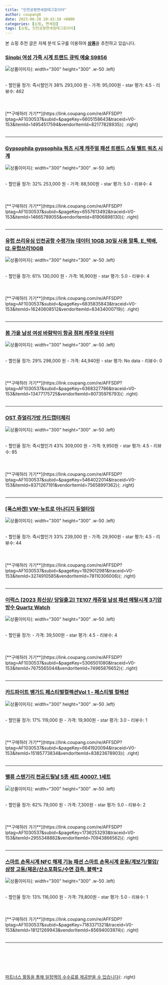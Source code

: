 ```yaml
---
title: "인천공항면세점태그호이어"
author: coupang6
date: 2023-06-28 20:42:10 +0800
categories: [쇼핑, 면세점]
tags: [쇼핑, 인천공항면세점태그호이어]
---
```


본 쇼핑 추천 글은 자체 분석 도구를 이용하여 [**상품**](https://link.coupang.com/a/bao1ui)을 추천하고 있습니다.

### [Sinobi 여성 가죽 시계 트랜드 큐빅 예술 S9856](https://link.coupang.com/re/AFFSDP?lptag=AF1030537&subid=&pageKey=6605158643&traceid=V0-153&itemId=14954517594&vendorItemId=82177828935)

![상품이미지](https://thumbnail9.coupangcdn.com/thumbnails/remote/230x230ex/image/vendor_inventory/4790/0b11bf6f04bd7c98dc5b44830a4521060a3cdc3b4522b7b01e6513dbdd9b.jpg){: width="300" height="300" .w-50 .left}


<br>
- 할인율 정가: 즉시할인가 38%  293,000   원
- 가격: 95,000원
- star 평가: 4.5
- 리뷰수: 462
<br>
<br>
<br>
<br>
[**구매하러 가기**](https://link.coupang.com/re/AFFSDP?lptag=AF1030537&subid=&pageKey=6605158643&traceid=V0-153&itemId=14954517594&vendorItemId=82177828935){: .right}
<br>
<br>

---

### [Gypsophila gypsophila 쿼츠 시계 캐주얼 패션 트렌드 스틸 벨트 쿼츠 시계](https://link.coupang.com/re/AFFSDP?lptag=AF1030537&subid=&pageKey=6557613492&traceid=V0-153&itemId=14665789055&vendorItemId=81906898130)

![상품이미지](https://thumbnail10.coupangcdn.com/thumbnails/remote/230x230ex/image/vendor_inventory/ad74/1dab087e13ce0e3ed9513eb9725e5308bbf75e66d2924aa5ef0cad653636.jpg){: width="300" height="300" .w-50 .left}


<br>
- 할인율 정가: 32%  253,000   원
- 가격: 88,500원
- star 평가: 5.0
- 리뷰수: 4
<br>
<br>
<br>
<br>
[**구매하러 가기**](https://link.coupang.com/re/AFFSDP?lptag=AF1030537&subid=&pageKey=6557613492&traceid=V0-153&itemId=14665789055&vendorItemId=81906898130){: .right}
<br>
<br>

---

### [유럽 쓰리유심 인천공항 수령가능 데이터 10GB 30일 사용 말톡, E_택배, I2.유럽쓰리10GB](https://link.coupang.com/re/AFFSDP?lptag=AF1030537&subid=&pageKey=6835835843&traceid=V0-153&itemId=16240608512&vendorItemId=83434000719)

![상품이미지](https://thumbnail7.coupangcdn.com/thumbnails/remote/230x230ex/image/vendor_inventory/2423/6f888ac7e47ab6ac2cddd9d694df616b35428fbd5dbb08f96f60b7b65ea3.jpg){: width="300" height="300" .w-50 .left}


<br>
- 할인율 정가: 61%  130,000   원
- 가격: 16,900원
- star 평가: 5.0
- 리뷰수: 4
<br>
<br>
<br>
<br>
[**구매하러 가기**](https://link.coupang.com/re/AFFSDP?lptag=AF1030537&subid=&pageKey=6835835843&traceid=V0-153&itemId=16240608512&vendorItemId=83434000719){: .right}
<br>
<br>

---

### [봄 가을 남성 여성 바람막이 항공 점퍼 캐주얼 아우터](https://link.coupang.com/re/AFFSDP?lptag=AF1030537&subid=&pageKey=6368327786&traceid=V0-153&itemId=13477175725&vendorItemId=80735976793)

![상품이미지](https://thumbnail10.coupangcdn.com/thumbnails/remote/230x230ex/image/vendor_inventory/541a/778fbb1dbc2047f0838b59ee0607cb4ade9c15ee8a9f78ec644cb066b1a3.jpg){: width="300" height="300" .w-50 .left}


<br>
- 할인율 정가: 29%  298,000   원
- 가격: 44,940원
- star 평가: No data
- 리뷰수: 0
<br>
<br>
<br>
<br>
[**구매하러 가기**](https://link.coupang.com/re/AFFSDP?lptag=AF1030537&subid=&pageKey=6368327786&traceid=V0-153&itemId=13477175725&vendorItemId=80735976793){: .right}
<br>
<br>

---

### [OST 쥬얼리가방 카드캡터체리](https://link.coupang.com/re/AFFSDP?lptag=AF1030537&subid=&pageKey=5464022014&traceid=V0-153&itemId=8371267191&vendorItemId=75658991362)

![상품이미지](https://thumbnail10.coupangcdn.com/thumbnails/remote/230x230ex/image/retail/images/2021/05/06/11/9/9f2d9908-7d23-46c3-89d7-e19dbb4f6d18.jpg){: width="300" height="300" .w-50 .left}


<br>
- 할인율 정가: 즉시할인가 43%  309,000   원
- 가격: 9,950원
- star 평가: 4.5
- 리뷰수: 85
<br>
<br>
<br>
<br>
[**구매하러 가기**](https://link.coupang.com/re/AFFSDP?lptag=AF1030537&subid=&pageKey=5464022014&traceid=V0-153&itemId=8371267191&vendorItemId=75658991362){: .right}
<br>
<br>

---

### [[폭스바겐] VW-뉴트로 아나디지 듀얼타임](https://link.coupang.com/re/AFFSDP?lptag=AF1030537&subid=&pageKey=1929012981&traceid=V0-153&itemId=3274910585&vendorItemId=78110306006)

![상품이미지](https://thumbnail9.coupangcdn.com/thumbnails/remote/230x230ex/image/vendor_inventory/3b85/13cf2509aa4ea5f8147d3a91bb42c7b1f3a4a976629f9b96803ef5788390.jpg){: width="300" height="300" .w-50 .left}


<br>
- 할인율 정가: 즉시할인가 33%  239,000   원
- 가격: 29,900원
- star 평가: 4.5
- 리뷰수: 44
<br>
<br>
<br>
<br>
[**구매하러 가기**](https://link.coupang.com/re/AFFSDP?lptag=AF1030537&subid=&pageKey=1929012981&traceid=V0-153&itemId=3274910585&vendorItemId=78110306006){: .right}
<br>
<br>

---

### [이럭스 [2023 최신상/ 당일출고] TE107 캐쥬얼 남성 패션 메탈시계 3기압 방수 Quartz Watch](https://link.coupang.com/re/AFFSDP?lptag=AF1030537&subid=&pageKey=5306501080&traceid=V0-153&itemId=7675565044&vendorItemId=74965876652)

![상품이미지](https://thumbnail6.coupangcdn.com/thumbnails/remote/230x230ex/image/vendor_inventory/0e5d/b78ba2cae86328d9abd7815614eb32fe6e50c28be174fb3e73cf180b7ccc.jpg){: width="300" height="300" .w-50 .left}


<br>
- 할인율 정가: 
- 가격: 39,500원
- star 평가: 4.5
- 리뷰수: 4
<br>
<br>
<br>
<br>
[**구매하러 가기**](https://link.coupang.com/re/AFFSDP?lptag=AF1030537&subid=&pageKey=5306501080&traceid=V0-153&itemId=7675565044&vendorItemId=74965876652){: .right}
<br>
<br>

---

### [카드파이트 뱅가드 페스티벌컬렉션Vol 1 - 페스티벌 컬렉션](https://link.coupang.com/re/AFFSDP?lptag=AF1030537&subid=&pageKey=6641920094&traceid=V0-153&itemId=15185773834&vendorItemId=83823678903)

![상품이미지](https://thumbnail6.coupangcdn.com/thumbnails/remote/230x230ex/image/vendor_inventory/44cb/a3d6e1d2af44faf359d7248175591fd387f9a23cdabcf77ad6e24c19d511.jpeg){: width="300" height="300" .w-50 .left}


<br>
- 할인율 정가: 17%  119,000   원
- 가격: 19,900원
- star 평가: 3.0
- 리뷰수: 1
<br>
<br>
<br>
<br>
[**구매하러 가기**](https://link.coupang.com/re/AFFSDP?lptag=AF1030537&subid=&pageKey=6641920094&traceid=V0-153&itemId=15185773834&vendorItemId=83823678903){: .right}
<br>
<br>

---

### [밸류 스텐기리 천공드릴날 5종 세트 40007, 1세트](https://link.coupang.com/re/AFFSDP?lptag=AF1030537&subid=&pageKey=1736253293&traceid=V0-153&itemId=2955348882&vendorItemId=70943866562)

![상품이미지](https://thumbnail9.coupangcdn.com/thumbnails/remote/230x230ex/image/retail/images/5558132782609417-7a2a8030-34d0-49b4-a575-2f75f59bc5e6.jpg){: width="300" height="300" .w-50 .left}


<br>
- 할인율 정가: 62%  79,000   원
- 가격: 7,300원
- star 평가: 5.0
- 리뷰수: 2
<br>
<br>
<br>
<br>
[**구매하러 가기**](https://link.coupang.com/re/AFFSDP?lptag=AF1030537&subid=&pageKey=1736253293&traceid=V0-153&itemId=2955348882&vendorItemId=70943866562){: .right}
<br>
<br>

---

### [스마트 손목시계 NFC 해제 기능 패션 스마트 손목시계 운동/계보기/혈압/삼장 고동/체온/산소포화도/수면 검측, 블랙*2](https://link.coupang.com/re/AFFSDP?lptag=AF1030537&subid=&pageKey=7183371321&traceid=V0-153&itemId=18121269943&vendorItemId=85694003974)

![상품이미지](https://thumbnail7.coupangcdn.com/thumbnails/remote/230x230ex/image/vendor_inventory/835f/1715a0a1ddb2197eae9ddc8649a060eaa493202aec039ec617dcf4c208f7.jpg){: width="300" height="300" .w-50 .left}


<br>
- 할인율 정가: 13%  116,000   원
- 가격: 79,800원
- star 평가: 5.0
- 리뷰수: 1
<br>
<br>
<br>
<br>
[**구매하러 가기**](https://link.coupang.com/re/AFFSDP?lptag=AF1030537&subid=&pageKey=7183371321&traceid=V0-153&itemId=18121269943&vendorItemId=85694003974){: .right}
<br>
<br>

---
<br><br><br><br><br> [파트너스 활동을 통해 일정액의 수수료를 제공받을 수 있습니다](https://link.coupang.com/a/bao1ui){: .right}